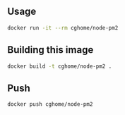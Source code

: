 ## Usage
```sh
docker run -it --rm cghome/node-pm2
```

## Building this image
```sh
docker build -t cghome/node-pm2 .
```

## Push
```sh
docker push cghome/node-pm2
```